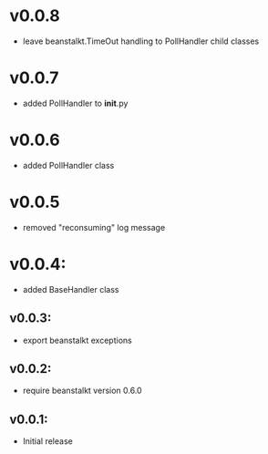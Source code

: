 # v0.0.8
* leave beanstalkt.TimeOut handling to PollHandler
  child classes 

# v0.0.7
* added PollHandler to __init__.py

# v0.0.6
* added PollHandler class

# v0.0.5
* removed "reconsuming" log message

# v0.0.4:
* added BaseHandler class

## v0.0.3:
* export beanstalkt exceptions

## v0.0.2:
* require beanstalkt version 0.6.0

## v0.0.1:

* Initial release
